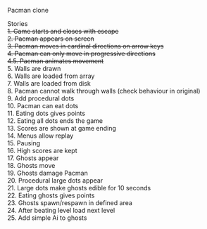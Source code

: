 Pacman clone  

Stories  
~~1. Game starts and closes with escape~~  
~~2. Pacman appears on screen~~  
~~3. Pacman moves in cardinal directions on arrow keys~~  
~~4. Pacman can only move in progressive directions~~  
~~4.5. Pacman animates movement~~  
5. Walls are drawn  
6. Walls are loaded from array  
7. Walls are loaded from disk  
8. Pacman cannot walk through walls (check behaviour in original)  
9. Add procedural dots   
10. Pacman can eat dots  
11. Eating dots gives points  
12. Eating all dots ends the game  
13. Scores are shown at game ending  
14. Menus allow replay  
15. Pausing  
16. High scores are kept  
17. Ghosts appear  
18. Ghosts move  
19. Ghosts damage Pacman  
20. Procedural large dots appear  
21. Large dots make ghosts edible for 10 seconds  
22. Eating ghosts gives points  
23. Ghosts spawn/respawn in defined area  
24. After beating level load next level  
25. Add simple Ai to ghosts  